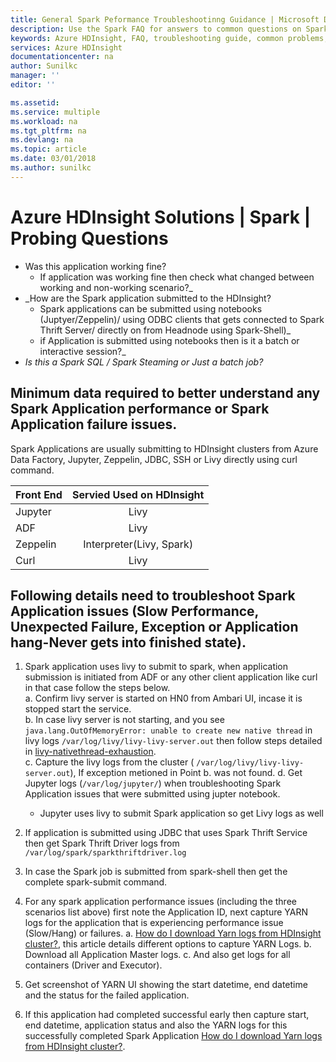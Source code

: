 ```yaml
---
title: General Spark Peformance Troubleshootinng Guidance | Microsoft Docs
description: Use the Spark FAQ for answers to common questions on Spark on Azure HDInsight platform.
keywords: Azure HDInsight, FAQ, troubleshooting guide, common problems, remote submission
services: Azure HDInsight
documentationcenter: na
author: Sunilkc
manager: ''
editor: ''

ms.assetid: 
ms.service: multiple
ms.workload: na
ms.tgt_pltfrm: na
ms.devlang: na
ms.topic: article
ms.date: 03/01/2018
ms.author: sunilkc
---
```

# Azure HDInsight Solutions | Spark | Probing Questions

* Was this application working fine? 
     * If application was working fine then check what changed between working and non-working scenario?_
* _How are the Spark application submitted to the HDInsight? 
     * Spark applications can be submitted using notebooks (Juptyer/Zeppelin)/ using ODBC clients that gets connected to Spark Thrift Server/ directly on from Headnode using Spark-Shell)_ 
     * if Application is submitted using notebooks then is it a batch or interactive session?_ 
* _Is this a Spark SQL / Spark Steaming  or Just a batch job?_ 

## Minimum data required to better understand any Spark Application performance or Spark Application failure issues.

Spark Applications are usually submitting to HDInsight clusters from Azure Data Factory, Jupyter, Zeppelin, JDBC, SSH or Livy directly using curl command.

| Front End     | Servied Used on HDInsight  |
| ------------- |:--------------------------:| 
| Jupyter       | Livy                       |
| ADF           | Livy                       |
| Zeppelin      | Interpreter(Livy, Spark)   |
| Curl          | Livy                       |


## Following details need to troubleshoot Spark Application issues (Slow Performance, Unexpected Failure, Exception or Application hang-Never gets into finished state). ##

1. Spark application uses livy to submit to spark, when application submission is initiated from ADF or any other client application like curl in that case follow the steps below.  
a. Confirm livy server is started on HN0 from Ambari UI, incase it is stopped start the service.  
b. In case livy server is not starting, and you see ``` java.lang.OutOfMemoryError: unable to create new native thread ``` in livy logs ``` /var/log/livy/livy-livy-server.out ``` then follow steps detailed in  [livy-nativethread-exhaustion](livy-nativethread-exhaustion.md).  
   c. Capture the livy logs from the cluster ( ``` /var/log/livy/livy-livy-server.out ```), If exception metioned in Point b. was not found.
   d. Get Jupyter logs (``` /var/log/jupyter/ ```) when troubleshooting Spark Application issues that were submitted using jupter notebook.  
   * Jupyter uses livy to submit Spark application so get Livy logs as well

2. If application is submitted using JDBC that uses Spark Thrift Service then get Spark Thrift Driver logs from ``` /var/log/spark/sparkthriftdriver.log ```  
3. In case the Spark job is submitted from spark-shell then get the complete spark-submit command.

4. For any spark application performance issues (including the three scenarios list above) first note the Application ID, next capture YARN logs for the application that is experiencing performance issue (Slow/Hang) or failures.
        a. [How do I download Yarn logs from HDInsight cluster?](/yarn/yarn-download-logs.html), this article details different options to capture YARN Logs.
        b. Download all Application Master logs.
        c. And also get logs for all containers (Driver and Executor).

5. Get screenshot of YARN UI showing the start datetime, end datetime and the status for the failed application.

6. If this application had completed successful  early then capture start, end datetime, application status and also the YARN logs for this successfully completed Spark Application [How do I download Yarn logs from HDInsight cluster?](/yarn/yarn-download-logs.html). 
